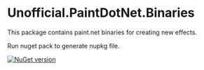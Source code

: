 # Unofficial.PaintDotNet.Binaries

This package contains paint.net binaries for creating new effects.

Run nuget pack to generate nupkg file.

[![NuGet version](https://badge.fury.io/nu/Unofficial.PaintDotNet.Binaries.svg)](https://badge.fury.io/nu/Unofficial.PaintDotNet.Binaries)
